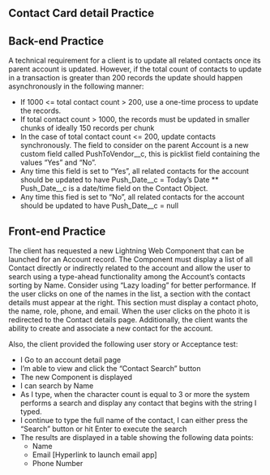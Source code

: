 ## Contact Card detail Practice

## Back-end Practice
A technical requirement for a client is to update all related contacts once its parent account is updated.
However, if the total count of contacts to update in a transaction is greater than 200 records the update
should happen asynchronously in the following manner:
* If 1000 <= total contact count > 200, use a one-time process to update the records.
* If total contact count > 1000, the records must be updated in smaller chunks of ideally 150
records per chunk
* In the case of total contact count <= 200, update contacts synchronously.
The field to consider on the parent Account is a new custom field called PushToVendor__c, this is picklist
field containing the values “Yes” and “No”.
* Any time this field is set to “Yes”, all related contacts for the account should be updated to have
Push_Date__c = Today’s Date
 ** Push_Date__c is a date/time field on the Contact Object.
* Any time this fied is set to “No”, all related contacts for the account should be updated to have
Push_Date__c = null 

## Front-end Practice
The client has requested a new Lightning Web Component that can be launched for an Account record.
The Component must display a list of all Contact directly or indirectly related to the account and allow the
user to search using a type-ahead functionality among the Account’s contacts sorting by Name. Consider
using “Lazy loading” for better performance.
If the user clicks on one of the names in the list, a section with the contact details must appear at the
right. This section must display a contact photo, the name, role, phone, and email. When the user clicks
on the photo it is redirected to the Contact details page.
Additionally, the client wants the ability to create and associate a new contact for the account. 

Also, the client provided the following user story or Acceptance test:
* I Go to an account detail page
* I’m able to view and click the “Contact Search” button
* The new Component is displayed
* I can search by Name
* As I type, when the character count is equal to 3 or more the system performs a search and
display any contact that begins with the string I typed.
* I continue to type the full name of the contact, I can either press the “Search” button or hit
Enter to execute the search
* The results are displayed in a table showing the following data points:
  *  Name
  * Email [Hyperlink to launch email app]
  * Phone Number